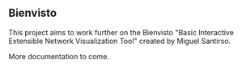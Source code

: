 ## Bienvisto

This project aims to work further on the Bienvisto "Basic Interactive Extensible Network Visualization Tool" 
created by Miguel Santirso.

More documentation to come.